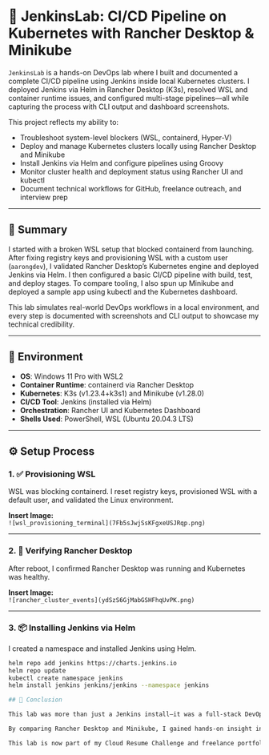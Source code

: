 # 🧪 JenkinsLab: CI/CD Pipeline on Kubernetes with Rancher Desktop & Minikube

`JenkinsLab` is a hands-on DevOps lab where I built and documented a complete CI/CD pipeline using Jenkins inside local Kubernetes clusters. I deployed Jenkins via Helm in Rancher Desktop (K3s), resolved WSL and container runtime issues, and configured multi-stage pipelines—all while capturing the process with CLI output and dashboard screenshots.

This project reflects my ability to:
- Troubleshoot system-level blockers (WSL, containerd, Hyper-V)
- Deploy and manage Kubernetes clusters locally using Rancher Desktop and Minikube
- Install Jenkins via Helm and configure pipelines using Groovy
- Monitor cluster health and deployment status using Rancher UI and kubectl
- Document technical workflows for GitHub, freelance outreach, and interview prep

---

## 🧠 Summary

I started with a broken WSL setup that blocked containerd from launching. After fixing registry keys and provisioning WSL with a custom user (`aarongdev`), I validated Rancher Desktop’s Kubernetes engine and deployed Jenkins via Helm. I then configured a basic CI/CD pipeline with build, test, and deploy stages. To compare tooling, I also spun up Minikube and deployed a sample app using kubectl and the Kubernetes dashboard.

This lab simulates real-world DevOps workflows in a local environment, and every step is documented with screenshots and CLI output to showcase my technical credibility.

---

## 🧰 Environment

- **OS**: Windows 11 Pro with WSL2  
- **Container Runtime**: containerd via Rancher Desktop  
- **Kubernetes**: K3s (v1.23.4+k3s1) and Minikube (v1.28.0)  
- **CI/CD Tool**: Jenkins (installed via Helm)  
- **Orchestration**: Rancher UI and Kubernetes Dashboard  
- **Shells Used**: PowerShell, WSL (Ubuntu 20.04.3 LTS)

---

## ⚙️ Setup Process

### 1. ✅ Provisioning WSL

WSL was blocking containerd. I reset registry keys, provisioned WSL with a default user, and validated the Linux environment.

**Insert Image:**  
`![wsl_provisioning_terminal](7Fb5sJwjSsKFgxeUSJRqp.png)`

---

### 2. 🧪 Verifying Rancher Desktop

After reboot, I confirmed Rancher Desktop was running and Kubernetes was healthy.

**Insert Image:**  
`![rancher_cluster_events](ydSzS6GjMabGSHFhqUvPK.png)`

---

### 3. 📦 Installing Jenkins via Helm

I created a namespace and installed Jenkins using Helm.

```bash
helm repo add jenkins https://charts.jenkins.io
helm repo update
kubectl create namespace jenkins
helm install jenkins jenkins/jenkins --namespace jenkins

## 🧩 Conclusion

This lab was more than just a Jenkins install—it was a full-stack DevOps simulation built from the ground up. I resolved system-level blockers, deployed Jenkins in Kubernetes using Helm, configured a multi-stage pipeline, and validated the entire flow using both CLI and dashboard tools. Every step was documented with screenshots and terminal output to showcase transparency, reproducibility, and real-world problem-solving.

By comparing Rancher Desktop and Minikube, I gained hands-on insight into local Kubernetes orchestration and CI/CD tooling. This project reflects my approach to DevOps: strategic, iterative, and always documented. Whether I’m troubleshooting WSL or configuring a pipeline in Groovy, I focus on building systems that work—and telling the story clearly.

This lab is now part of my Cloud Resume Challenge and freelance portfolio. It’s a technical win, a credibility boost, and a foundation for deeper automation projects ahead.

